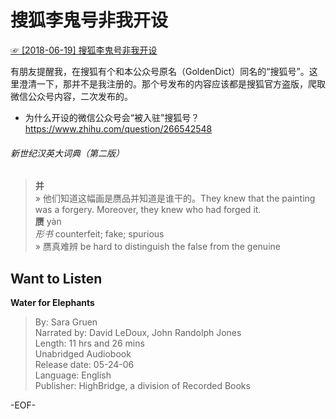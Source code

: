 # 搜狐李鬼号非我开设  
[☞ [2018-06-19] 搜狐李鬼号非我开设 ](https://mp.weixin.qq.com/s/_8Qhwi8ZTlEfcx-Rt0Bkbg)    
  
有朋友提醒我，在搜狐有个和本公众号原名（GoldenDict）同名的“搜狐号”。这里澄清一下，那并不是我注册的。那个号发布的内容应该都是搜狐官方盗版，爬取微信公众号内容，二次发布的。  
  
- 为什么开设的微信公众号会“被入驻”搜狐号？ https://www.zhihu.com/question/266542548  
  
###### 新世纪汉英大词典（第二版）  
>**并**  
» 他们知道这幅画是赝品并知道是谁干的。They knew that the painting was a forgery. Moreover, they knew who had forged it.  
**赝** yàn  
*形书* counterfeit; fake; spurious  
» 赝真难辨 be hard to distinguish the false from the genuine  
  
  
## Want to Listen  
**Water for Elephants**  
>By: Sara Gruen  
Narrated by: David LeDoux, John Randolph Jones  
Length: 11 hrs and 26 mins  
Unabridged Audiobook  
Release date: 05-24-06  
Language: English  
Publisher: HighBridge, a division of Recorded Books  
  
  
-EOF-  
